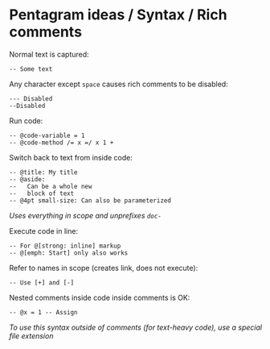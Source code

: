 # Pentagram ideas / Syntax / Rich comments

Normal text is captured:
```
-- Some text
```

Any character except `space` causes rich comments to be disabled:
```
--- Disabled
--Disabled
```

Run code:
```
-- @code-variable = 1
-- @code-method /= x =/ x 1 +
```

Switch back to text from inside code:
```
-- @title: My title
-- @aside:
--   Can be a whole new
--   block of text
-- @4pt small-size: Can also be parameterized
```

_Uses everything in scope and unprefixes `doc-`_

Execute code in line:
```
-- For @[strong: inline] markup
-- @[emph: Start] only also works
```

Refer to names in scope (creates link, does not execute):
```
-- Use [+] and [-]
```

Nested comments inside code inside comments is OK:
```
-- @x = 1 -- Assign
```

_To use this syntax outside of comments (for text-heavy code), use a special file extension_
